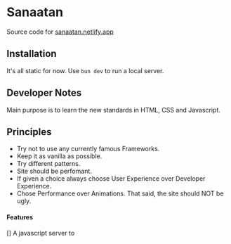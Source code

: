 # Sanaatan
Source code for [sanaatan.netlify.app](https://sanaatan.netlify.app)

## Installation
It's all static for now. Use `bun dev` to run a local server.

## Developer Notes
Main purpose is to learn the new standards in HTML, CSS and Javascript.

## Principles
- Try not to use any currently famous Frameworks.
- Keep it as vanilla as possible.
- Try different patterns.
- Site should be perfomant. 
- If given a choice always choose User Experience over Developer Experience. 
- Chose Performance over Animations. That said, the site should NOT be ugly.

#### Features
[] A javascript server to  

